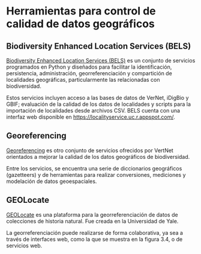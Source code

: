 # Herramientas para control de calidad de datos geográficos

## Biodiversity Enhanced Location Services (BELS)
[Biodiversity Enhanced Location Services (BELS)](https://github.com/VertNet/bels) es un conjunto de servicios programados en Python y diseñados para facilitar la identificación, persistencia, administración, georreferenciación y compartición de localidades geográficas, particularmente las relacionadas con biodiversidad.

Estos servicios incluyen acceso a las bases de datos de VerNet, iDigBio y GBIF; evaluación de la calidad de los datos de localidades y scripts para la importación de localidades desde archivos CSV. BELS cuenta con una interfaz web disponible en https://localityservice.uc.r.appspot.com/.

## Georeferencing
[Georeferencing](http://georeferencing.org/) es otro conjunto de servicios ofrecidos por VertNet orientados a mejorar la calidad de los datos geográficos de biodiversidad. 

Entre los servicios, se encuentra una serie de diccionarios geográficos (gazetteers) y de herramientas para realizar conversiones, mediciones y modelación de datos geoespaciales.

## GEOLocate
[GEOLocate](https://www.geo-locate.org/) es una plataforma para la georreferenciación de datos de colecciones de historia natural. Fue creada en la Universidad de Yale.

La georreferenciación puede realizarse de forma colaborativa, ya sea a través de interfaces web, como la que se muestra en la figura 3.4, o de servicios web.
